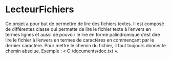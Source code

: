 # LecteurFichiers

Ce projet a pour but de permettre de lire des fichiers textes. Il est composé de différentes classe qui permette de lire le fichier texte à l’envers en termes lignes et aussi de pouvoir le lire en forme palindromique c’est dire lire le fichier à l’envers en termes de caractères en commençant par le dernier caractère. Pour mettre le chemin du fichier, il faut toujours donner le chemin absolue. Exemple : « C:/documents/doc.txt ».

